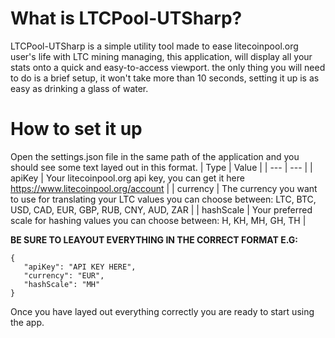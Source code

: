 # What is LTCPool-UTSharp?
LTCPool-UTSharp is a simple utility tool made to ease litecoinpool.org user's life with LTC mining managing, this application, will display all your stats onto a quick and easy-to-access viewport.
the only thing you will need to do is a brief setup, it won't take more than 10 seconds, setting it up is as easy as drinking a glass of water. 

# How to set it up
Open the settings.json file in the same path of the application and you should see some text layed out in this format.
| Type | Value |
| --- | --- |
| apiKey | Your litecoinpool.org api key, you can get it here https://www.litecoinpool.org/account |
| currency | The currency you want to use for translating your LTC values you can choose between: LTC, BTC, USD, CAD, EUR, GBP, RUB, CNY, AUD, ZAR |
| hashScale | Your preferred scale for hashing values you can choose between: H, KH, MH, GH, TH | 

**BE SURE TO LEAYOUT EVERYTHING IN THE CORRECT FORMAT E.G:**
```
{
   "apiKey": "API KEY HERE",
   "currency": "EUR",
   "hashScale": "MH"
}
```
Once you have layed out everything correctly you are ready to start using the app. 
